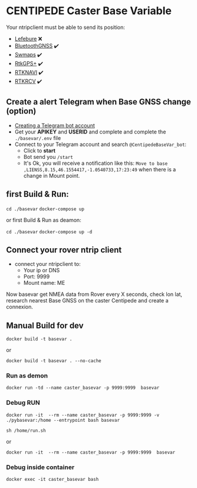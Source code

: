 # CENTIPEDE Caster Base Variable

Your ntripclient must be able to send its position:
* [Lefebure](https://play.google.com/store/apps/details?id=com.lefebure.ntripclient&hl=fr&gl=fr) :x:
* [BluetoothGNSS](https://play.google.com/store/apps/details?id=com.clearevo.bluetooth_gnss&hl=fr&gl=fr) :heavy_check_mark:
* [Swmaps](https://play.google.com/store/apps/details?id=np.com.softwel.swmaps&hl=fr&gl=fr) :heavy_check_mark:
* [RtkGPS+](https://docs.centipede.fr/docs/Rover_rtklib_android/#application-rtkgps-android-open-source) :heavy_check_mark:
* [RTKNAVI](http://rtkexplorer.com/downloads/rtklib-code/) :heavy_check_mark:
* [RTKRCV](https://github.com/tomojitakasu/RTKLIB) :heavy_check_mark:

## Create a alert Telegram when Base GNSS change (option)

* [Creating a Telegram bot account](https://usp-python.github.io/06-bot/)
* Get your **APIKEY** and **USERID** and complete and complete the ```./basevar/.env``` file
* Connect to your Telegram account and search ```@CentipedeBaseVar_bot```:
  * Click to **start**
  * Bot send you ```/start```
  * It's Ok, you will receive a notification like this: ```Move to base ,LIENSS,8.15,46.1554417,-1.0540733,17:23:49``` when there is a change in Mount point.


## first Build & Run:

```cd ./basevar```
```docker-compose up```

or first Build & Run as deamon:

```cd ./basevar```
```docker-compose up -d```

## Connect your rover ntrip client

* connect your ntripclient to:
  * Your ip or DNS
  * Port: 9999
  * Mount name: ME

Now basevar get NMEA data from Rover every X seconds, check lon lat, research nearest Base GNSS on the caster Centipede and create a connexion.

## Manual Build for dev

```docker build -t basevar .```

 or

```docker build -t basevar . --no-cache```

### Run as demon

```docker run -td --name caster_basevar -p 9999:9999  basevar```

### Debug RUN

```docker run -it  --rm --name caster_basevar -p 9999:9999 -v ./pybasevar:/home --entrypoint bash basevar```

```sh /home/run.sh```

 or

```docker run -it  --rm --name caster_basevar -p 9999:9999  basevar```

### Debug inside container

```docker exec -it caster_basevar bash```
